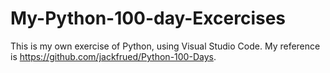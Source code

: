 # My-Python-100-day-Excercises
This is my own exercise of Python, using Visual Studio Code.
My reference is https://github.com/jackfrued/Python-100-Days.
